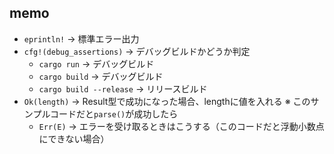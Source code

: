 ## memo
- `eprintln!` -> 標準エラー出力
- `cfg!(debug_assertions)` -> デバッグビルドかどうか判定
  - `cargo run` -> デバッグビルド
  - `cargo build` -> デバッグビルド
  - `cargo build --release` -> リリースビルド
- `Ok(length)` -> Result型で成功になった場合、lengthに値を入れる ※ このサンプルコードだと`parse()`が成功したら
  - `Err(E)` -> エラーを受け取るときはこうする（このコードだと浮動小数点にできない場合）
